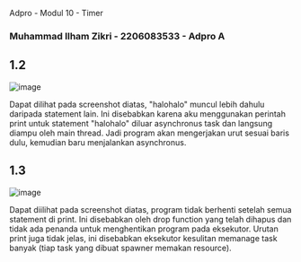 Adpro - Modul 10 - Timer

### Muhammad Ilham Zikri - 2206083533 - Adpro A 

## 1.2
![image](https://github.com/ilhamzik/advprog-modul10-timer/assets/124953758/035cae8b-b8b8-4742-a10a-0598767dd36a)

Dapat dilihat pada screenshot diatas, "halohalo" muncul lebih dahulu daripada statement lain. Ini disebabkan karena aku menggunakan perintah print untuk statement "halohalo" diluar asynchronus task dan langsung diampu oleh main thread. Jadi program akan mengerjakan urut sesuai baris dulu, kemudian baru menjalankan asynchronus.


## 1.3
![image](https://github.com/ilhamzik/advprog-modul10-timer/assets/124953758/84a0221d-d59c-4b50-8fb8-2a2dc774173e)

Dapat diilihat pada screenshot diatas, program tidak berhenti setelah semua statement di print. Ini disebabkan oleh drop function yang telah dihapus dan tidak ada penanda untuk menghentikan program pada eksekutor. Urutan print juga tidak jelas, ini disebabkan eksekutor kesulitan memanage task banyak (tiap task yang dibuat spawner memakan resource).
